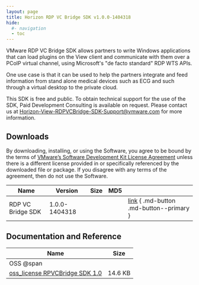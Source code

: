 ```yaml
---
layout: page
title: Horizon RDP VC Bridge SDK v1.0.0-1404318
hide:
  #- navigation
  - toc
---
```


VMware RDP VC Bridge SDK allows partners to write Windows applications that can load plugins on the View client and communicate with them over a PCoIP virtual channel, using Microsoft's "de facto standard" RDP WTS APIs.

One use case is that it can be used to help the partners integrate and feed information from stand alone medical devices such as ECG and such through a virtual desktop to the private cloud.

This SDK is free and public. To obtain technical support for the use of the SDK, Paid Development Consulting is available on request. Please contact us at [Horizon-View-RDPVCBridge-SDK-Support@vmware.com](Horizon-View-RDPVCBridge-SDK-Support@vmware.com) for more information.

## Downloads

By downloading, installing, or using the Software, you agree to be bound by the terms of [VMware’s Software Development Kit License Agreement]() unless there is a different license provided in or specifically referenced by the downloaded file or package. If you disagree with any terms of the agreement, then do not use the Software.

| Name | Version | Size | MD5 |   |
| --- | --- | --- | --- | --- |
| RDP VC Bridge SDK | 1.0.0-1404318 |   |  | [link](https://my.vmware.com/group/vmware/get-download?downloadGroup=VIEWRDPVCBRIDGE_10) { .md-button .md-button--primary }  |

## Documentation and Reference

| Name | Size |
| --- | --- |
| OSS @span |   |
| [oss_license RPVCBridge SDK 1.0](https://my.vmware.com/group/vmware/get-download?downloadGroup=VIEWRDPVCBRIDGE_10_OSS) | 14.6 KB |
